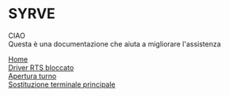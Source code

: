 # SYRVE

CIAO </br>
Questa è una documentazione che aiuta a migliorare l'assistenza </br>



<div class="vertical-menu">
  <a href="#" class="active">Home</a> </br>
  <a href="#">Driver RTS bloccato</a> </br>
  <a href="#">Apertura turno</a> </br>
  <a href="#">Sostituzione terminale principale</a> </br>
 
 </div>
  